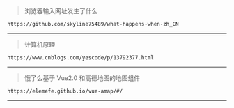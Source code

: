 > 浏览器输入网址发生了什么

```
https://github.com/skyline75489/what-happens-when-zh_CN
```

---

> 计算机原理

```
https://www.cnblogs.com/yescode/p/13792377.html
```

---

> 饿了么基于 Vue2.0 和高德地图的地图组件

```
https://elemefe.github.io/vue-amap/#/
```

---

